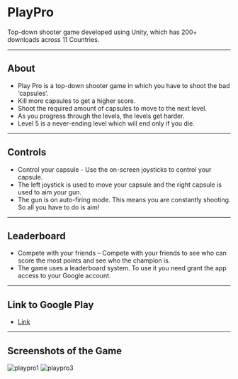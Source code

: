 # PlayPro
Top-down shooter game developed using Unity, which has 200+ downloads across 11 Countries.

---
## About
* Play Pro is a top-down shooter game in which you have to shoot the bad ‘capsules’. 
* Kill more capsules to get a higher score. 
* Shoot the required amount of capsules to move to the next level. 
* As you progress through the levels, the levels get harder. 
* Level 5 is a never-ending level which will end only if you die.

---
## Controls
* Control your capsule - Use the on-screen joysticks to control your capsule. 
* The left joystick is used to move your capsule and the right capsule is used to aim your gun. 
* The gun is on auto-firing mode. This means you are constantly shooting. So all you have to do is aim!

---
## Leaderboard
* Compete with your friends – Compete with your friends to see who can score the most points and see who the champion is. 
* The game uses a leaderboard system. To use it you need grant the app access to your Google account. 

---
## Link to Google Play
* [Link](https://play.google.com/store/apps/details?id=com.Kshitij.PlayPro&hl=en)

---
## Screenshots of the Game
![playpro1](https://user-images.githubusercontent.com/36204389/47603818-b4a66080-da0e-11e8-898f-921481404058.PNG)
![playpro3](https://user-images.githubusercontent.com/36204389/47603900-0ef3f100-da10-11e8-8d72-6f57b40ed54b.PNG)
